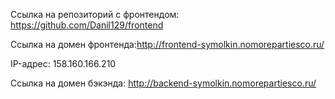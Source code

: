 Ссылка на репозиторий с фронтендом: https://github.com/Danil129/frontend

Ссылка на домен фронтенда:http://frontend-symolkin.nomorepartiesco.ru/

IP-адрес: 158.160.166.210

Ссылка на домен бэкэнда: http://backend-symolkin.nomorepartiesco.ru/
